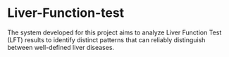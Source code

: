 # Liver-Function-test
The system developed for this project aims to analyze Liver Function Test (LFT) results to identify distinct patterns
that can reliably distinguish between well-defined liver diseases.
